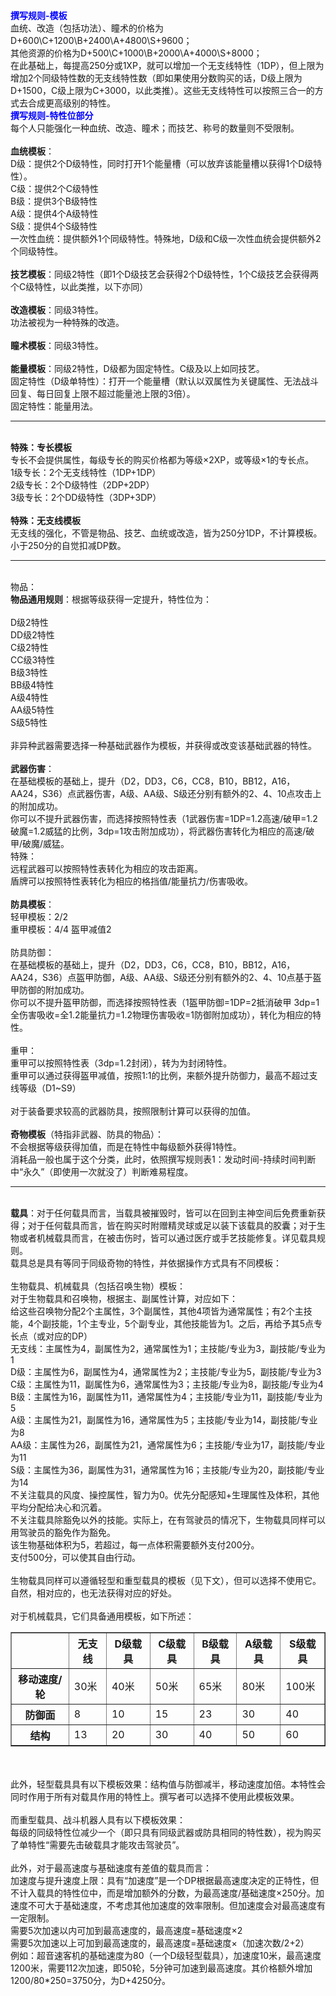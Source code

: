 <title>模板与特性位</title>
<meta name="GENERATOR" content="WinCHM">
<meta http-equiv="Content-Type" content="text/html; charset=gb2312">
<br><strong><span style="color: blue" class="bbc_color">撰写规则-模板</span></strong>
<br>血统、改造（包括功法）、瞳术的价格为D+600\C+1200\B+2400\A+4800\S+9600；
<br>其他资源的价格为D+500\C+1000\B+2000\A+4000\S+8000；
<br>在此基础上，每提高250分或1XP，就可以增加一个无支线特性（1DP），但上限为增加2个同级特性数的无支线特性数（即如果使用分数购买的话，D级上限为D+1500，C级上限为C+3000，以此类推）。这些无支线特性可以按照三合一的方式去合成更高级别的特性。 
<br><strong><span style="color: blue" class="bbc_color">撰写规则-特性位部分</span></strong>
<br>每个人只能强化一种血统、改造、瞳术；而技艺、称号的数量则不受限制。
<br>
<br><B>血统模板</B>：
<br>D级：提供2个D级特性，同时打开1个能量槽（可以放弃该能量槽以获得1个D级特性）。
<br>C级：提供2个C级特性
<br>B级：提供3个B级特性
<br>A级：提供4个A级特性
<br>S级：提供4个S级特性
<br>一次性血统：提供额外1个同级特性。特殊地，D级和C级一次性血统会提供额外2个同级特性。
<br>
<br><B>技艺模板</B>：同级2特性（即1个D级技艺会获得2个D级特性，1个C级技艺会获得两个C级特性，以此类推，以下亦同）
<br>
<br><B>改造模板</B>：同级3特性。
<br>功法被视为一种特殊的改造。
<br>
<br><B>瞳术模板</B>：同级3特性。
<br>
<br><B>能量模板</B>：同级2特性，D级都为固定特性。C级及以上如同技艺。
<br>固定特性（D级单特性）：打开一个能量槽（默认以双属性为关键属性、无法战斗回复、每日回复上限不超过能量池上限的3倍）。
<br>固定特性：能量用法。
<br>
<hr>
<br><B>特殊：专长模板</B>
<br>专长不会提供属性，每级专长的购买价格都为等级×2XP，或等级×1的专长点。
<br>1级专长：2个无支线特性（1DP+1DP）
<br>2级专长：2个D级特性（2DP+2DP）
<br>3级专长：2个DD级特性（3DP+3DP）
<br>
<br><B>特殊：无支线模板</B>
<br>无支线的强化，不管是物品、技艺、血统或改造，皆为250分1DP，不计算模板。小于250分的自觉扣减DP数。
<hr>
<br>物品：
<br><B>物品通用规则</B>：根据等级获得一定提升，特性位为：
<br>
<br>D级2特性
<br>DD级2特性
<br>C级2特性
<br>CC级3特性
<br>B级3特性
<br>BB级4特性
<br>A级4特性
<br>AA级5特性
<br>S级5特性
<br>
<br>非异种武器需要选择一种基础武器作为模板，并获得或改变该基础武器的特性。
<br>
<br><B>武器伤害</B>：
<br>在基础模板的基础上，提升（D2，DD3，C6，CC8，B10，BB12，A16，AA24，S36）点武器伤害，A级、AA级、S级还分别有额外的2、4、10点攻击上的附加成功。
<br>你可以不提升武器伤害，而选择按照特性表（1武器伤害=1DP=1.2高速/破甲=1.2破魔=1.2威猛的比例，3dp=1攻击附加成功），将武器伤害转化为相应的高速/破甲/破魔/威猛。
<br>特殊：
<br>远程武器可以按照特性表转化为相应的攻击距离。
<br>盾牌可以按照特性表转化为相应的格挡值/能量抗力/伤害吸收。
<br>
<br><B>防具模板</B>：
<br>轻甲模板：2/2
<br>重甲模板：4/4 盔甲减值2
<br>
<br>防具防御：
<br>在基础模板的基础上，提升（D2，DD3，C6，CC8，B10，BB12，A16，AA24，S36）点盔甲防御，A级、AA级、S级还分别有额外的2、4、10点基于盔甲防御的附加成功。
<br>你可以不提升盔甲防御，而选择按照特性表（1盔甲防御=1DP=2抵消破甲 3dp=1全伤害吸收=全1.2能量抗力=1.2物理伤害吸收=1防御附加成功），转化为相应的特性。
<br>
<br>重甲：
<br>重甲可以按照特性表（3dp=1.2封闭），转为为封闭特性。
<br>重甲可以通过获得盔甲减值，按照1:1的比例，来额外提升防御力，最高不超过支线等级（D1~S9）
<br>
<br>对于装备要求较高的武器防具，按照限制计算可以获得的加值。
<br>
<br><B>奇物模板</B>（特指非武器、防具的物品）：
<br>不会根据等级获得加值，而是在特性中每级额外获得1特性。
<br>消耗品一般也属于这个分类，此时，依照撰写规则表1：发动时间-持续时间判断中“永久”（即使用一次就没了）判断难易程度。
<br>
<hr>
<br><B>载具</B>：对于任何载具而言，当载具被摧毁时，皆可以在回到主神空间后免费重新获得；对于任何载具而言，皆在购买时附赠精灵球或足以装下该载具的胶囊；对于生物或者机械载具而言，在被击伤时，皆可以通过医疗或手艺技能修复。详见载具规则。
<br>载具总是具有等同于同级奇物的特性，并依据操作方式具有不同模板：
<br>
<br>生物载具、机械载具（包括召唤生物）模板</B>：
<br>对于生物载具和召唤物，根据主、副属性计算，对应如下：
<br>给这些召唤物分配2个主属性，3个副属性，其他4项皆为通常属性；有2个主技能，4个副技能，1个主专业，5个副专业，其他技能皆为1。之后，再给予其5点专长点（或对应的DP）
<br>无支线：主属性为4，副属性为2，通常属性为1；主技能/专业为3，副技能/专业为1
<br>D级：主属性为6，副属性为4，通常属性为2；主技能/专业为5，副技能/专业为3
<br>C级：主属性为11，副属性为6，通常属性为3；主技能/专业为8，副技能/专业为4 
<br>B级：主属性为16，副属性为11，通常属性为4；主技能/专业为11，副技能/专业为5 
<br>A级：主属性为21，副属性为16，通常属性为5；主技能/专业为14，副技能/专业为8 
<br>AA级：主属性为26，副属性为21，通常属性为6；主技能/专业为17，副技能/专业为11
<br>S级：主属性为36，副属性为31，通常属性为16；主技能/专业为20，副技能/专业为14
<br>不关注载具的风度、操控属性，智力为0。优先分配感知+生理属性及体积，其他平均分配给决心和沉着。
<br>不关注载具除豁免以外的技能。实际上，在有驾驶员的情况下，生物载具同样可以用驾驶员的豁免作为豁免。
<br>该生物基础体积为5，若超过，每一点体积需要额外支付200分。
<br>支付500分，可以使其自由行动。
<br>
<br>生物载具同样可以遵循轻型和重型载具的模板（见下文），但可以选择不使用它。自然，相对应的，也无法获得对应的好处。
<br>
<br>对于机械载具，它们具备通用模板，如下所述：
<br><table border="1">
  <tr>
    <th> </th>
    <th>无支线</th>
    <th>D级载具</th>
    <th>C级载具</th>
    <th>B级载具</th>
    <th>A级载具</th>
    <th>S级载具</th>
  </tr>
  <tr>
    <th>移动速度/轮</th>
    <td>30米</td>
    <td>40米</td>
    <td>50米</td>
    <td>65米</td>
    <td>80米</td>
    <td>100米</td>
  </tr>
  <tr>
    <th>防御面</th>
    <td>8</td>
    <td>10</td>
    <td>15</td>
    <td>23</td>
    <td>30</td>
    <td>40</td>
  </tr>
  <tr>
    <th>结构</th>
    <td>13</td>
    <td>20</td>
    <td>30</td>
    <td>40</td>
    <td>50</td>
    <td>60</td>
</table>
<br>
<br>此外，轻型载具具有以下模板效果：结构值与防御减半，移动速度加倍。本特性会同时作用于所有对载具作用的特性上。撰写者可以选择不使用此模板效果。
<br>
<br>而重型载具、战斗机器人具有以下模板效果：
<br>每级的同级特性位减少一个（即只具有同级武器或防具相同的特性数），视为购买了单特性“需要先击破载具才能攻击驾驶员”。
<br>
<br>此外，对于最高速度与基础速度有差值的载具而言：
<br>加速度与提升速度上限：具有“加速度”是一个DP根据最高速度决定的正特性，但不计入载具的特性位中，而是增加额外的分数，为最高速度/基础速度×250分。加速度不可大于基础速度，不考虑其他加速度的效率限制。但加速度会对最高速度有一定限制。
<br>需要5次加速以内可加到最高速度的，最高速度=基础速度×2
<br>需要5次加速以上可加到最高速度的，最高速度=基础速度×（加速次数/2+2）
<br>例如：超音速客机的基础速度为80（一个D级轻型载具），加速度10米，最高速度1200米，需要112次加速，即50轮，5分钟可加速到最高速度。其价格额外增加1200/80*250=3750分，为D+4250分。
<br>

